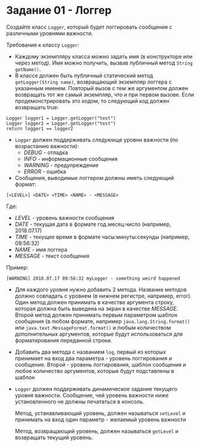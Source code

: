 # Задание 01 - Логгер

Создайте класс `Logger`, который будет логгировать сообщения с различными уровнями важности.

Требования к классу `Logger`:
* Каждому экземпляру класса можно задать имя (в конструкторе или через метод).
Имя можно получить, вызвав публичный метод `String getName()`.
* В классе должен быть публичный статический метод `getLogger(String name)`, возвращающий экземпляр логгера с указанным именем. Повторый вызов с тем же аргументом должен возвращать тот же самый экземпляр, что и при первом вызове. Если продемонстрировать это кодом, то следующий код должен возвращать true:
```
Logger logger1 = Logger.getLogger("test")
Logger logger2 = Logger.getLogger("test")
return logger1 == logger2
```
* `Logger` должен поддерживать следуюище уровни важности (по возрастанию важности):
  * *DEBUG* - отладка
  * *INFO* - информационные сообщения
  * *WARNING* - предупреждение
  * *ERROR* - ошибка
* Сообщения, выводимые логгером должны иметь следующий формат:
```
[<LEVEL>] <DATE> <TIME> <NAME> - <MESSAGE>
```
Где:
  - *LEVEL* - уровень важности сообщения
  - *DATE* - текущая дата в формате год.месяц.число (например, 2018.07.17)
  - *TIME* - текущее время в формате часы:минуты:секунды (например, 09:56:32)
  - *NAME* - имя логгера
  - *MESSAGE* - текст сообщения

  Пример:
```
[WARNING] 2018.07.17 09:56:32 myLogger - something weird happened
```
* Для каждого уровня нужно добавить 2 метода. Название методов должно совпадать с уровнем (в нижнем регистре, например, error). Один метод должен принимать в качестве аргумента строку, которая должна быть выведена на экран в качестве *MESSAGE*. Второй метод должен принимать первым параметром шаблон сообщения (в любом формате, например `java.lang.String.format()` или `java.text.MessageFormat.format()` и любым количеством дополнительных аргументов, которые будут использоваться для форматирования переданной строки.

* Добавить два метода с названием `log`, первый из которых принимает на вход два параметра - уровень логгирования и сообщение. Второй - уровень логгирования, шаблон сообщения и любое количество аргументов, которые будут подставлены в шаблон

* `Logger` должен поддерживать динамическое задание текущего уровня важности. Сообщение, чей уровень важности ниже установленного не должны печататься в консоль.

  Метод, устанавливающий уровень, должен называться `setLevel` и принимать на вход один параметр - желаемый уровень важности

  Метод, возвращающий уровень, должен называться `getLevel` и возвращать текущий уровень.
